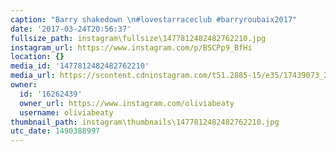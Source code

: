 ```yaml
---
caption: "Barry shakedown \n#lovestarraceclub #barryroubaix2017"
date: '2017-03-24T20:56:37'
fullsize_path: instagram\fullsize\1477812482482762210.jpg
instagram_url: https://www.instagram.com/p/BSCPp9_BfHi
location: {}
media_id: '1477812482482762210'
media_url: https://scontent.cdninstagram.com/t51.2885-15/e35/17439073_274646959644030_7994259148151717888_n.jpg
owner:
  id: '16262439'
  owner_url: https://www.instagram.com/oliviabeaty
  username: oliviabeaty
thumbnail_path: instagram\thumbnails\1477812482482762210.jpg
utc_date: 1490388997
---
```

